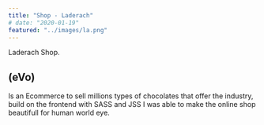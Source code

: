 ```yaml
---
title: "Shop - Laderach"
# date: "2020-01-19"
featured: "../images/la.png"
---
```


Laderach Shop.

## (eVo)

Is an Ecommerce to sell millions types of chocolates that offer the industry, build on the frontend with SASS and JSS I was able to make the online shop beautifull for human world eye. 
